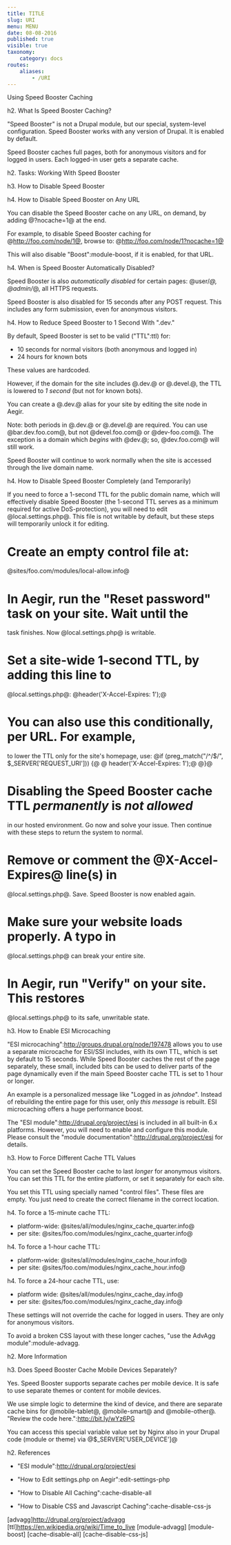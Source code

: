 ```yaml
---
title: TITLE
slug: URI
menu: MENU
date: 08-08-2016
published: true
visible: true
taxonomy:
    category: docs
routes:
    aliases:
        - /URI
---
```


Using Speed Booster Caching

h2. What Is Speed Booster Caching?

"Speed Booster" is not a Drupal module, but our special, system-level
configuration. Speed Booster works with any version of Drupal. It is
enabled by default.

Speed Booster caches full pages, both for anonymous visitors and for
logged in users. Each logged-in user gets a separate cache.

h2. Tasks: Working With Speed Booster

h3. How to Disable Speed Booster

h4. How to Disable Speed Booster on Any URL

You can disable the Speed Booster cache on any URL, on demand, by
adding @?nocache=1@ at the end.

For example, to disable Speed Booster caching for
 @http://foo.com/node/1@, browse to: @http://foo.com/node/1?nocache=1@

This will also disable "Boost":module-boost, if it is enabled, for
that URL.

h4. When is Speed Booster Automatically Disabled?

Speed Booster is also *automatically disabled* for certain pages:
@user/*@, @admin/*@, all HTTPS requests.

Speed Booster is also disabled for 15 seconds after any POST request.
This includes any form submission, even for anonymous visitors.

h4. How to Reduce Speed Booster to 1 Second With ".dev."

By default, Speed Booster is set to be valid ("TTL":ttl) for:

* 10 seconds for normal visitors (both anonymous and logged in)
* 24 hours for known bots

These values are hardcoded.

However, if the domain for the site includes @.dev.@ or @.devel.@,
the TTL is lowered to *1 second* (but not for known bots).

You can create a @.dev.@ alias for your site by editing the site node
in Aegir.

Note: both periods in @.dev.@ or @.devel.@ are required. You can use
@bar.dev.foo.com@, but not @devel.foo.com@ or @dev-foo.com@.  The
exception is a domain which _begins_ with @dev.@;
so, @dev.foo.com@ will still work.

Speed Booster will continue to work normally when the site is accessed
through the live domain name.

h4. How to Disable Speed Booster Completely (and Temporarily)

If you need to force a 1-second TTL for the public domain name, which will
effectively disable Speed Booster (the 1-second TTL serves as a minimum
required for active DoS-protection), you will need to edit @local.settings.php@.
This file is not writable by default, but these steps will temporarily
unlock it for editing.

# Create an empty control file at:
   @sites/foo.com/modules/local-allow.info@

# In Aegir, run the "Reset password" task on your site. Wait until the
  task finishes. Now @local.settings.php@ is writable.

# Set a site-wide 1-second TTL, by adding this line to
  @local.settings.php@: @header('X-Accel-Expires: 1');@

# You can also use this conditionally, per URL. For example,
  to lower the TTL only for the site's homepage, use:
  @if (preg_match("/^\/$/", $_SERVER['REQUEST_URI'])) {@
  @   header('X-Accel-Expires: 1');@
  @}@

# Disabling the Speed Booster cache TTL *permanently* is *not allowed*
  in our hosted environment. Go now and solve your issue.
  Then continue with these steps to return the system to normal.

# Remove or comment the @X-Accel-Expires@ line(s) in
  @local.settings.php@. Save. Speed Booster is now enabled again.

# Make sure your website loads properly. A typo in
  @local.settings.php@ can break your entire site.

# In Aegir, run "Verify" on your site. This restores
  @local.settings.php@ to its safe, unwritable state.

h3. How to Enable ESI Microcaching

"ESI microcaching":http://groups.drupal.org/node/197478 allows you to
use a separate microcache for ESI/SSI includes, with its own TTL,
which is set by default to 15 seconds. While Speed Booster caches the rest
of the page separately, these small, included bits can be used to deliver
parts of the page dynamically even if the main Speed Booster cache TTL
is set to 1 hour or longer.

An example is a personalized message like "Logged in as _johndoe_".
Instead of rebuilding the entire page for this user, only _this
message_ is rebuilt. ESI microcaching offers a huge performance boost.

The "ESI module":http://drupal.org/project/esi is included in all
built-in 6.x platforms. However, you will need to enable and configure
this module. Please consult the "module
documentation":http://drupal.org/project/esi for details.

h3. How to Force Different Cache TTL Values

You can set the Speed Booster cache to last _longer_ for anonymous
visitors. You can set this TTL for the entire platform, or set it
separately for each site.

You set this TTL using specially named "control files". These files
are empty. You just need to create the correct filename in the correct
location.

h4. To force a 15-minute cache TTL:

* platform-wide: @sites/all/modules/nginx_cache_quarter.info@
* per site: @sites/foo.com/modules/nginx_cache_quarter.info@

h4. To force a 1-hour cache TTL:

* platform-wide: @sites/all/modules/nginx_cache_hour.info@
* per site: @sites/foo.com/modules/nginx_cache_hour.info@

h4. To force a 24-hour cache TTL, use:

* platform wide: @sites/all/modules/nginx_cache_day.info@
* per site: @sites/foo.com/modules/nginx_cache_day.info@

These settings will not override the cache for logged in users. They
are only for anonymous visitors.

To avoid a broken CSS layout with these longer caches,
"use the AdvAgg module":module-advagg.

h2. More Information

h3. Does Speed Booster Cache Mobile Devices Separately?

Yes. Speed Booster supports separate caches per mobile device. It
is safe to use separate themes or content for mobile devices.

We use simple logic to determine the kind of device, and there are separate
cache bins for @mobile-tablet@, @mobile-smart@ and @mobile-other@.
"Review the code here.":http://bit.ly/wYz6PG

You can access this special variable value set by Nginx also in
your Drupal code (module or theme) via @$_SERVER['USER_DEVICE']@

h2. References

* "ESI module":http://drupal.org/project/esi

* "How to Edit settings.php on Aegir":edit-settings-php

* "How to Disable All Caching":cache-disable-all

* "How to Disable CSS and Javascript Caching":cache-disable-css-js

[advagg]http://drupal.org/project/advagg
[ttl]https://en.wikipedia.org/wiki/Time_to_live
[module-advagg]
[module-boost]
[cache-disable-all]
[cache-disable-css-js]
